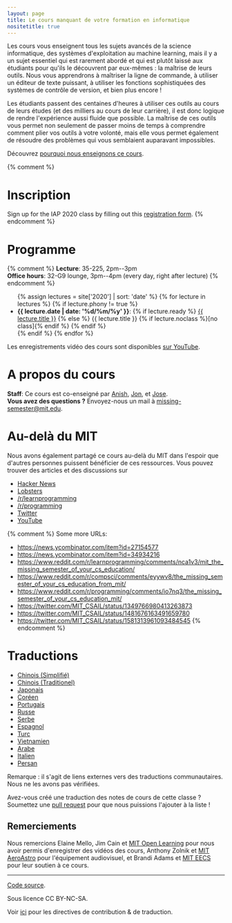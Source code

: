 ```yaml
---
layout: page
title: Le cours manquant de votre formation en informatique
nositetitle: true
---
```


Les cours vous enseignent tous les sujets avancés de la science informatique, des systèmes d'exploitation au machine learning, mais il y a un sujet essentiel qui est rarement abordé et qui est plutôt laissé aux étudiants pour qu'ils le découvrent par eux-mêmes : la maîtrise de leurs outils. Nous vous apprendrons à maîtriser la ligne de commande, à utiliser un éditeur de texte puissant, à utiliser les fonctions sophistiquées des systèmes de contrôle de version, et bien plus encore !

Les étudiants passent des centaines d'heures à utiliser ces outils au cours de leurs études (et des milliers au cours de leur carrière), il est donc logique de rendre l'expérience aussi fluide que possible. La maîtrise de ces outils vous permet non seulement de passer moins de temps à comprendre comment plier vos outils à votre volonté, mais elle vous permet également de résoudre des problèmes qui vous semblaient auparavant impossibles.

Découvrez [pourquoi nous enseignons ce cours]({{site.baseurl}}/about/).

{% comment %}
# Inscription

Sign up for the IAP 2020 class by filling out this [registration form](https://forms.gle/TD1KnwCSV52qexVt9).
{% endcomment %}

# Programme

{% comment %}
**Lecture**: 35-225, 2pm--3pm<br>
**Office hours**: 32-G9 lounge, 3pm--4pm (every day, right after lecture)
{% endcomment %}

<ul>
{% assign lectures = site['2020'] | sort: 'date' %}
{% for lecture in lectures %}
    {% if lecture.phony != true %}
        <li>
        <strong>{{ lecture.date | date: '%d/%m/%y' }}</strong>:
        {% if lecture.ready %}
            <a href="{{site.baseurl}}{{ lecture.url }}">{{ lecture.title }}</a>
        {% else %}
            {{ lecture.title }} {% if lecture.noclass %}[no class]{% endif %}
        {% endif %}
        </li>
    {% endif %}
{% endfor %}
</ul>

Les enregistrements vidéo des cours sont disponibles [sur YouTube](https://www.youtube.com/playlist?list=PLyzOVJj3bHQuloKGG59rS43e29ro7I57J).

# A propos du cours

**Staff**: Ce cours est co-enseigné par [Anish](https://www.anishathalye.com/), [Jon](https://thesquareplanet.com/), et [Jose](http://josejg.com/).<br>
**Vous avez des questions ?** Envoyez-nous un mail à [missing-semester@mit.edu](mailto:missing-semester@mit.edu).

# Au-delà du MIT

Nous avons également partagé ce cours au-delà du MIT dans l'espoir que d'autres personnes puissent bénéficier de ces ressources. Vous pouvez trouver des articles et des discussions sur

 - [Hacker News](https://news.ycombinator.com/item?id=22226380)
 - [Lobsters](https://lobste.rs/s/ti1k98/missing_semester_your_cs_education_mit)
 - [/r/learnprogramming](https://www.reddit.com/r/learnprogramming/comments/eyagda/the_missing_semester_of_your_cs_education_mit/)
 - [/r/programming](https://www.reddit.com/r/programming/comments/eyagcd/the_missing_semester_of_your_cs_education_mit/)
 - [Twitter](https://twitter.com/jonhoo/status/1224383452591509507)
 - [YouTube](https://www.youtube.com/playlist?list=PLyzOVJj3bHQuloKGG59rS43e29ro7I57J)

{% comment %}
Some more URLs:

- https://news.ycombinator.com/item?id=27154577
- https://news.ycombinator.com/item?id=34934216
- https://www.reddit.com/r/learnprogramming/comments/nca1v3/mit_the_missing_semester_of_your_cs_education/
- https://www.reddit.com/r/compsci/comments/eyywv8/the_missing_semester_of_your_cs_education_from_mit/
- https://www.reddit.com/r/programming/comments/io7nq3/the_missing_semester_of_your_cs_education_mit/
- https://twitter.com/MIT_CSAIL/status/1349766980413263873
- https://twitter.com/MIT_CSAIL/status/1481676163491659780
- https://twitter.com/MIT_CSAIL/status/1581313961093484545
{% endcomment %}

# Traductions

- [Chinois (Simplifié)](https://missing-semester-cn.github.io/)
- [Chinois (Traditionel)](https://missing-semester-zh-hant.github.io/)
- [Japonais](https://missing-semester-jp.github.io/)
- [Coréen](https://missing-semester-kr.github.io/)
- [Portugais](https://missing-semester-pt.github.io/)
- [Russe](https://missing-semester-rus.github.io/)
- [Serbe](https://netboxify.com/missing-semester/)
- [Espagnol](https://missing-semester-esp.github.io/)
- [Turc](https://missing-semester-tr.github.io/)
- [Vietnamien](https://missing-semester-vn.github.io/)
- [Arabe](https://missing-semester-ar.github.io/)
- [Italien](https://missing-semester-it.github.io/)
- [Persan](https://missing-semester-fa.github.io/)

Remarque : il s'agit de liens externes vers des traductions communautaires. Nous ne les avons pas vérifiées.

Avez-vous créé une traduction des notes de cours de cette classe ? Soumettez une [pull request](https://github.com/missing-semester/missing-semester/pulls) pour que nous puissions l'ajouter à la liste !

## Remerciements

Nous remercions Elaine Mello, Jim Cain et [MIT Open
Learning](https://openlearning.mit.edu/) pour nous avoir permis d'enregistrer des vidéos des cours, Anthony Zolnik et [MIT
AeroAstro](https://aeroastro.mit.edu/) pour l'équipement audiovisuel, et Brandi Adams et [MIT EECS](https://www.eecs.mit.edu/) pour leur soutien à ce cours.

---

<div class="small center">
<p><a href="https://github.com/missing-semester/missing-semester">Code source</a>.</p>
<p>Sous licence CC BY-NC-SA.</p>
<p>Voir <a href="/license/">ici</a> pour les directives de contribution &amp; de traduction.</p>
</div>